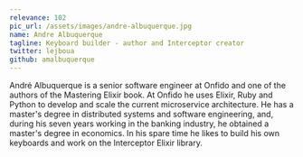 ```yaml
---
relevance: 102
pic_url: /assets/images/andre-albuquerque.jpg
name: Andre Albuquerque
tagline: Keyboard builder - author and Interceptor creator
twitter: lejboua
github: amalbuquerque
---
```


<p>André Albuquerque is a senior software engineer at Onfido and one of the authors of the Mastering Elixir book. At Onfido he uses Elixir, Ruby and Python to develop and scale the current microservice architecture. He has a master's degree in distributed systems and software engineering, and, during his seven years working in the banking industry, he obtained a master's degree in economics. In his spare time he likes to build his own keyboards and work on the Interceptor Elixir library.
</p>
